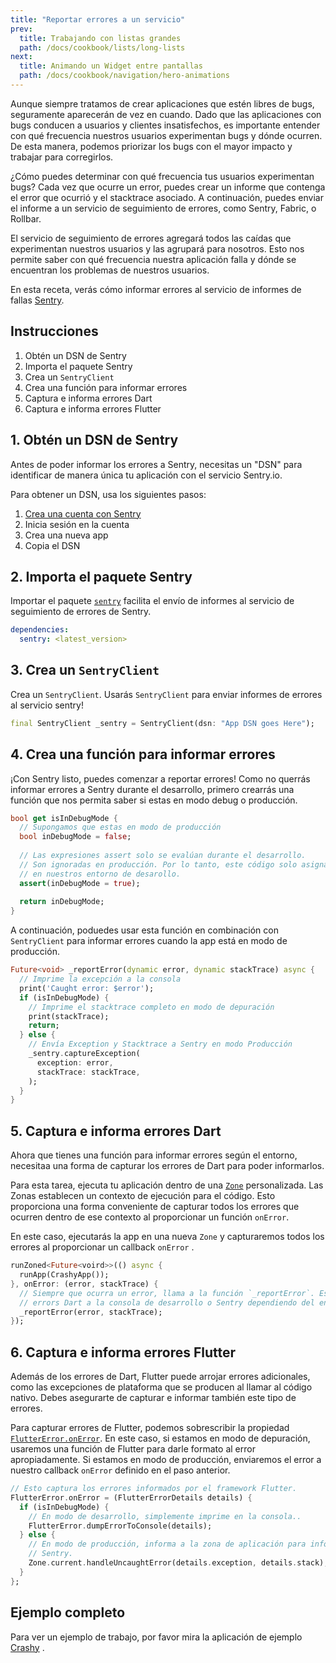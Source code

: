 ```yaml
---
title: "Reportar errores a un servicio"
prev:
  title: Trabajando con listas grandes
  path: /docs/cookbook/lists/long-lists
next:
  title: Animando un Widget entre pantallas
  path: /docs/cookbook/navigation/hero-animations
---
```


Aunque siempre tratamos de crear aplicaciones que estén libres de bugs, 
seguramente aparecerán de vez en cuando. Dado que las aplicaciones con bugs conducen a usuarios y 
clientes insatisfechos, es importante entender con qué frecuencia nuestros usuarios experimentan 
bugs y dónde ocurren. De esta manera, podemos priorizar los bugs con el mayor impacto y 
trabajar para corregirlos.

¿Cómo puedes determinar con qué frecuencia tus usuarios experimentan bugs? Cada vez que 
ocurre un error, puedes crear un informe que contenga el error que ocurrió y el stacktrace asociado. 
A continuación, puedes enviar el informe a un servicio de seguimiento de errores, 
como Sentry, Fabric, o Rollbar. 

El servicio de seguimiento de errores agregará todos las caídas que experimentan nuestros usuarios y 
las agrupará para nosotros. Esto nos permite saber con qué frecuencia nuestra aplicación falla y 
dónde se encuentran los problemas de nuestros usuarios. 

En esta receta, verás cómo informar errores al servicio de informes de fallas 
[Sentry](https://sentry.io/welcome/).

## Instrucciones

  1. Obtén un DSN de Sentry
  2. Importa el paquete Sentry
  3. Crea un `SentryClient`
  4. Crea una función para informar errores
  5. Captura e informa errores Dart
  6. Captura e informa errores Flutter

## 1. Obtén un DSN de Sentry

Antes de poder informar los errores a Sentry, necesitas un "DSN" para identificar de 
manera única tu aplicación con el servicio Sentry.io.

Para obtener un DSN, usa los siguientes pasos: 

  1. [Crea una cuenta con Sentry](https://sentry.io/signup/)
  2. Inicia sesión en la cuenta
  3. Crea una nueva app
  4. Copia el DSN 

## 2. Importa el paquete Sentry

Importar el paquete 
[`sentry`](https://pub.dartlang.org/packages/sentry) 
facilita el envío de informes al servicio de seguimiento de errores 
de Sentry.

```yaml
dependencies:
  sentry: <latest_version>
```

## 3. Crea un `SentryClient`

Crea un `SentryClient`. Usarás `SentryClient` para enviar informes 
de errores al servicio sentry!

<!-- skip -->
```dart
final SentryClient _sentry = SentryClient(dsn: "App DSN goes Here");
```

## 4. Crea una función para informar errores

¡Con Sentry listo, puedes comenzar a reportar errores! Como no querrás informar errores 
a Sentry durante el desarrollo, primero crearrás una función que nos permita saber 
si estas en modo debug o producción.

<!-- skip -->
```dart
bool get isInDebugMode {
  // Supongamos que estas en modo de producción
  bool inDebugMode = false;
  
  // Las expresiones assert solo se evalúan durante el desarrollo. 
  // Son ignoradas en producción. Por lo tanto, este código solo asignará true a `inDebugMode` 
  // en nuestros entorno de desarollo.
  assert(inDebugMode = true);
  
  return inDebugMode;
}
```   

A continuación, poduedes usar esta función en combinación con `SentryClient` 
para informar errores cuando la app está en modo de producción.

<!-- skip -->
```dart
Future<void> _reportError(dynamic error, dynamic stackTrace) async {
  // Imprime la excepción a la consola
  print('Caught error: $error');
  if (isInDebugMode) {
    // Imprime el stacktrace completo en modo de depuración
    print(stackTrace);
    return;
  } else {
    // Envía Exception y Stacktrace a Sentry en modo Producción
    _sentry.captureException(
      exception: error,
      stackTrace: stackTrace,
    ); 
  }
}
```

## 5. Captura e informa errores Dart

Ahora que tienes una función para informar errores según el entorno, necesitaa una 
forma de capturar los errores de Dart para poder informarlos. 

Para esta tarea, ejecuta tu aplicación dentro de una 
[`Zone`]({{site.api}}/flutter/dart-async/Zone-class.html) personalizada. Las Zonas 
establecen un contexto de ejecución para el código. Esto proporciona una forma conveniente 
de capturar todos los errores que ocurren dentro de ese contexto al proporcionar un 
función `onError`.

En este caso, ejecutarás la app en una nueva `Zone` y capturaremos todos los errores al 
proporcionar un callback `onError` .

<!-- skip -->
```dart
runZoned<Future<voird>>(() async {
  runApp(CrashyApp());
}, onError: (error, stackTrace) {
  // Siempre que ocurra un error, llama a la función `_reportError`. Esto envia
  // errors Dart a la consola de desarrollo o Sentry dependiendo del entorno.
  _reportError(error, stackTrace);
});
```

## 6. Captura e informa errores Flutter

Además de los errores de Dart, Flutter puede arrojar errores adicionales, como las excepciones de 
plataforma que se producen al llamar al código nativo. Debes asegurarte de capturar e informar 
también este tipo de errores.

Para capturar errores de Flutter, podemos sobrescribir la propiedad 
[`FlutterError.onError`]({{site.api}}/flutter/foundation/FlutterError/onError.html). 
En este caso, si estamos en modo de depuración, usaremos una función de Flutter para darle formato 
al error apropiadamente. Si estamos en modo de producción, enviaremos el error a nuestro 
callback `onError`  definido  en el paso anterior.  

<!-- skip -->
```dart
// Esto captura los errores informados por el framework Flutter.
FlutterError.onError = (FlutterErrorDetails details) {
  if (isInDebugMode) {
    // En modo de desarrollo, simplemente imprime en la consola..
    FlutterError.dumpErrorToConsole(details);
  } else {
    // En modo de producción, informa a la zona de aplicación para informar a
    // Sentry.
    Zone.current.handleUncaughtError(details.exception, details.stack);
  }
};
```

## Ejemplo completo

Para ver un ejemplo de trabajo, por favor mira la aplicación de ejemplo 
[Crashy]({{site.github}}/flutter/crashy) . 
